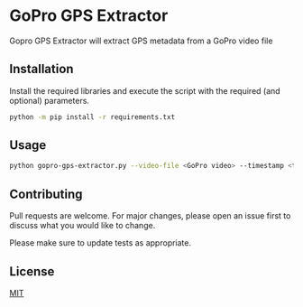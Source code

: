 # GoPro GPS Extractor

Gopro GPS Extractor will extract GPS metadata from a GoPro video file

## Installation

Install the required libraries and execute the script with the required (and optional) parameters.

```bash
python -m pip install -r requirements.txt
```

## Usage

```bash
python gopro-gps-extractor.py --video-file <GoPro video> --timestamp <timestamp> [--image-file <image file>]
```

## Contributing

Pull requests are welcome. For major changes, please open an issue first
to discuss what you would like to change.

Please make sure to update tests as appropriate.

## License

[MIT](https://choosealicense.com/licenses/mit/)
